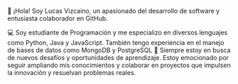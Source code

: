 👋 ¡Hola! Soy Lucas Vizcaino, un apasionado del desarrollo de software y entusiasta colaborador en GitHub.

💻 Soy estudiante de Programación y me especializo en diversos lenguajes como Python, Java y JavaScript. También tengo experiencia en el manejo de bases de datos como MongoDB y PostgreSQL
🌱 Siempre estoy en busca de nuevos desafíos y oportunidades de aprendizaje. Estoy emocionado por seguir ampliando mis conocimientos y colaborar en proyectos que impulsen la innovación y resuelvan problemas reales.
